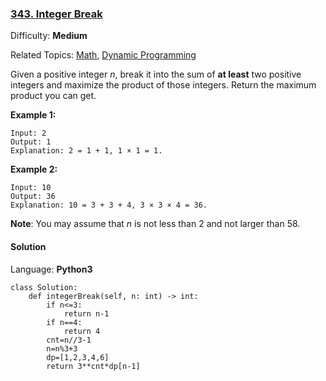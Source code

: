 ### [343\. Integer Break](https://leetcode.com/problems/integer-break/)

Difficulty: **Medium**  

Related Topics: [Math](https://leetcode.com/tag/math/), [Dynamic Programming](https://leetcode.com/tag/dynamic-programming/)


Given a positive integer _n_, break it into the sum of **at least** two positive integers and maximize the product of those integers. Return the maximum product you can get.

**Example 1:**


```
Input: 2
Output: 1
Explanation: 2 = 1 + 1, 1 × 1 = 1.
```


**Example 2:**

```
Input: 10
Output: 36
Explanation: 10 = 3 + 3 + 4, 3 × 3 × 4 = 36.
```

**Note**: You may assume that _n_ is not less than 2 and not larger than 58.


#### Solution

Language: **Python3**

```python3
class Solution:
    def integerBreak(self, n: int) -> int:  
        if n<=3:
            return n-1
        if n==4:
            return 4
        cnt=n//3-1
        n=n%3+3
        dp=[1,2,3,4,6]
        return 3**cnt*dp[n-1]
```